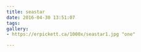 ```yaml
---
title: seastar
date: 2016-04-30 13:51:07
tags:
gallery:
- https://erpickett.ca/1000x/seastar1.jpg "one"

---
```

